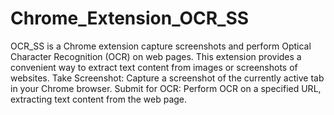 # Chrome_Extension_OCR_SS
OCR_SS is a Chrome extension capture screenshots and perform Optical Character Recognition (OCR) on web pages. This extension provides a convenient way to extract text content from images or screenshots of websites.
Take Screenshot: Capture a screenshot of the currently active tab in your Chrome browser.
Submit for OCR: Perform OCR on a specified URL, extracting text content from the web page.
